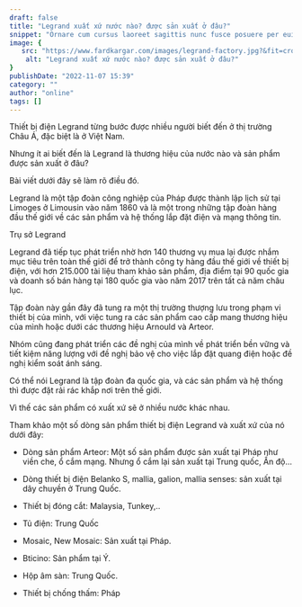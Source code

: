 ```yaml
---
draft: false
title: "Legrand xuất xứ nước nào? được sản xuất ở đâu?"
snippet: "Ornare cum cursus laoreet sagittis nunc fusce posuere per euismod dis vehicula a, semper fames lacus maecenas dictumst pulvinar neque enim non potenti. Torquent hac sociosqu eleifend potenti."
image: {
   src: "https://www.fardkargar.com/images/legrand-factory.jpg?&fit=crop&w=430&h=240",
    alt: "Legrand xuất xứ nước nào? được sản xuất ở đâu?"
}
publishDate: "2022-11-07 15:39"
category: ""
author: "online"
tags: []
---
```


Thiết bị điện Legrand từng bước được nhiều người biết đến ở thị trường Châu Á, đặc biệt là ở Việt Nam.

Nhưng ít ai biết đến là Legrand là thương hiệu của nước nào và sản phẩm được sản xuất ở đâu?

Bài viết dưới đây sẽ làm rõ điều đó.

Legrand là một tập đoàn công nghiệp của Pháp được thành lập lịch sử tại Limoges ở Limousin vào năm 1860 và là một trong những tập đoàn hàng đầu thế giới về các sản phẩm và hệ thống lắp đặt điện và mạng thông tin.

Trụ sở Legrand

Legrand đã tiếp tục phát triển nhờ hơn 140 thương vụ mua lại được nhắm mục tiêu trên toàn thế giới để trở thành công ty hàng đầu thế giới về thiết bị điện, với hơn 215.000 tài liệu tham khảo sản phẩm, địa điểm tại 90 quốc gia và doanh số bán hàng tại 180 quốc gia vào năm 2017 trên tất cả năm châu lục.

Tập đoàn này gần đây đã tung ra một thị trường thượng lưu trong phạm vi thiết bị của mình, với việc tung ra các sản phẩm cao cấp mang thương hiệu của mình hoặc dưới các thương hiệu Arnould và Arteor.

Nhóm cũng đang phát triển các đề nghị của mình về phát triển bền vững và tiết kiệm năng lượng với đề nghị bảo vệ cho việc lắp đặt quang điện hoặc đề nghị kiểm soát ánh sáng.

Có thể nói Legrand là tập đoàn đa quốc gia, và các sản phẩm và hệ thống thì được đặt rải rác khắp nơi trên thế giới.

Vì thế các sản phẩm có xuất xứ sẽ ở nhiều nước khác nhau.

Tham khảo một số dòng sản phẩm thiết bị điện Legrand và xuất xứ của nó dưới đây:

- Dòng sản phẩm Arteor: Một số sản phẩm được sản xuất tại Pháp như viền che, ổ cắm mạng. Nhưng ổ cắm lại sản xuất tại Trung quốc, Ấn độ...

- Dòng thiết bị điện Belanko S, mallia, galion, mallia senses: sản xuất tại dây chuyền ở Trung Quốc.

- Thiết bị đóng cắt: Malaysia, Tunkey,..

- Tủ điện: Trung Quốc

- Mosaic, New Mosaic: Sản xuất tại Pháp.

- Bticino: Sản phẩm tại Ý.

- Hộp âm sàn: Trung Quốc.

- Thiết bị chống thấm: Pháp
